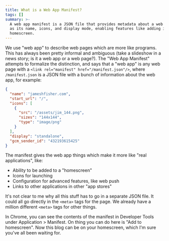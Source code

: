 ```yaml
---
title: What is a Web App Manifest?
tags: []
summary: >-
  A web app manifest is a JSON file that provides metadata about a web app, such
  as its name, icons, and display mode, enabling features like adding it to a
  homescreen.
---
```


We use "web app" to describe web pages which are more like programs.
This has always been pretty informal and ambiguous
(take a slideshow in a news story; is it a web app or a web page?).
The "Web App Manifest" attempts to formalize the distinction, and says that
a "web app" is any web page with a `<link rel="manifest" href="/manifest.json"/>`,
where `/manifest.json` is a JSON file with a bunch of information about the web app,
for example:

```json
{
  "name": "jameshfisher.com",
  "start_url": "/",
  "icons": [
    {
      "src": "/assets/jim_144.png",
      "sizes": "144x144",
      "type": "image/png"
    }
  ],
  "display": "standalone",
  "gcm_sender_id": "432193615425"
}
```

The manifest gives the web app things which make it more like "real applications", like:

* Ability to be added to a "homescreen"
* Icons for launching
* Configuration for advanced features, like web push
* Links to other applications in other "app stores"

It's not clear to me why all this stuff has to go in a separate JSON file.
It could all go directly in the `<meta>` tags for the page.
We already have a million different `<meta>` tags for other things.

In Chrome, you can see the contents of the manifest
in Developer Tools under Application > Manifest.
On thing you can do here is "Add to homescreen".
Now this blog can be on your homescreen,
which I'm sure you've all been waiting for.
